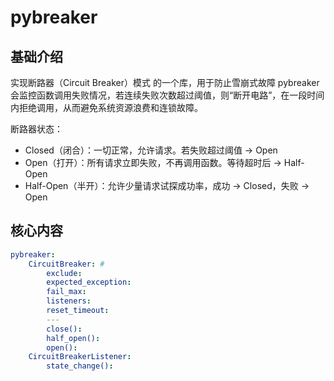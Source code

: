 # pybreaker


## 基础介绍


实现断路器（Circuit Breaker）模式 的一个库，用于防止雪崩式故障
pybreaker 会监控函数调用失败情况，若连续失败次数超过阈值，则“断开电路”，在一段时间内拒绝调用，从而避免系统资源浪费和连锁故障。


断路器状态：
- Closed（闭合）：一切正常，允许请求。若失败超过阈值 → Open
- Open（打开）：所有请求立即失败，不再调用函数。等待超时后 → Half-Open
- Half-Open（半开）：允许少量请求试探成功率，成功 → Closed，失败 → Open


## 核心内容
```yaml
pybreaker:
    CircuitBreaker: # 
        exclude:
        expected_exception:
        fail_max:
        listeners:
        reset_timeout:
        ---
        close():
        half_open():
        open():
    CircuitBreakerListener:
        state_change():
```